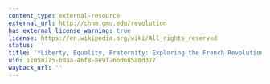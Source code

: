 ```yaml
---
content_type: external-resource
external_url: http://chnm.gmu.edu/revolution
has_external_license_warning: true
license: https://en.wikipedia.org/wiki/All_rights_reserved
status: ''
title: '*Liberty, Equality, Fraternity: Exploring the French Revolution*'
uid: 11050775-b0aa-46f8-8e9f-6bd685a8d377
wayback_url: ''
---
```

